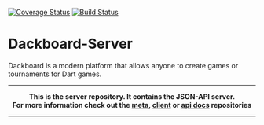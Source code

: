 [![Coverage Status](https://coveralls.io/repos/github/dackboard/dackboard-server/badge.svg?branch=master)](https://coveralls.io/github/dackboard/dackboard-server?branch=master)
[![Build Status](https://travis-ci.org/dackboard/dackboard-server.svg?branch=master)](https://travis-ci.org/dackboard/dackboard-server)
# Dackboard-Server

Dackboard is a modern platform that allows anyone to create games or tournaments for Dart games.  

---

**<p align="center">
This is the server repository. It contains the JSON-API server.<br/>
For more information check out the [meta], [client] or [api docs] repositories**

[meta]:https://github.com/dackboard/dackboard
[client]:https://github.com/dackboard/dackboard-client
[api docs]:#
</p>

---
[server]:https://github.com/dackboard/dackboard-server